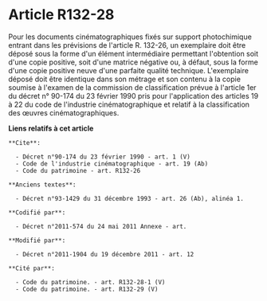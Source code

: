 # Article R132-28

Pour les documents cinématographiques fixés sur support photochimique entrant dans les prévisions de l'article R. 132-26, un
exemplaire doit être déposé sous la forme d'un élément intermédiaire permettant l'obtention soit d'une copie positive, soit
d'une matrice négative ou, à défaut, sous la forme d'une copie positive neuve d'une parfaite qualité technique. L'exemplaire
déposé doit être identique dans son métrage et son contenu à la copie soumise à l'examen de la commission de classification
prévue à l'article 1er du décret n° 90-174 du 23 février 1990 pris pour l'application des articles 19 à 22 du code de
l'industrie cinématographique et relatif à la classification des œuvres cinématographiques.

**Liens relatifs à cet article**

	**Cite**:

	  - Décret n°90-174 du 23 février 1990 - art. 1 (V)
	  - Code de l'industrie cinématographique - art. 19 (Ab)
	  - Code du patrimoine - art. R132-26

	**Anciens textes**:

	  - Décret n°93-1429 du 31 décembre 1993 - art. 26 (Ab), alinéa 1.

	**Codifié par**:

	  - Décret n°2011-574 du 24 mai 2011 Annexe - art.

	**Modifié par**:

	  - Décret n°2011-1904 du 19 décembre 2011 - art. 12

	**Cité par**:

	  - Code du patrimoine. - art. R132-28-1 (V)
	  - Code du patrimoine. - art. R132-29 (V)
